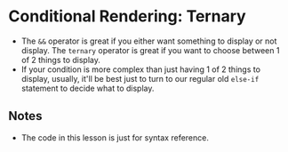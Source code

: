 # Conditional Rendering: Ternary
- The `&&` operator is great if you either want something to display or not display. The `ternary` operator is great if you want to choose between 1 of 2 things to display.
- If your condition is more complex than just having 1 of 2 things to display, usually, it'll be best just to turn to our regular old `else-if` statement to decide what to display.

## Notes
- The code in this lesson is just for syntax reference.